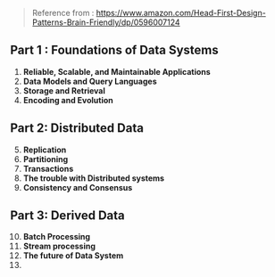 
> Reference from : https://www.amazon.com/Head-First-Design-Patterns-Brain-Friendly/dp/0596007124

## Part 1 : Foundations of Data Systems
1. **Reliable, Scalable, and Maintainable Applications**
2. **Data Models and Query Languages**
3. **Storage and Retrieval**
4. **Encoding and Evolution**
## Part 2: Distributed Data
5. **Replication**
6. **Partitioning**
7. **Transactions**
8. **The trouble with Distributed systems**
9. **Consistency and Consensus** 
## Part 3: Derived Data
10. **Batch Processing**
11. **Stream processing**
12. **The future of Data System**
13. 

<!--stackedit_data:
eyJoaXN0b3J5IjpbNTI5MzgyNTg0XX0=
-->